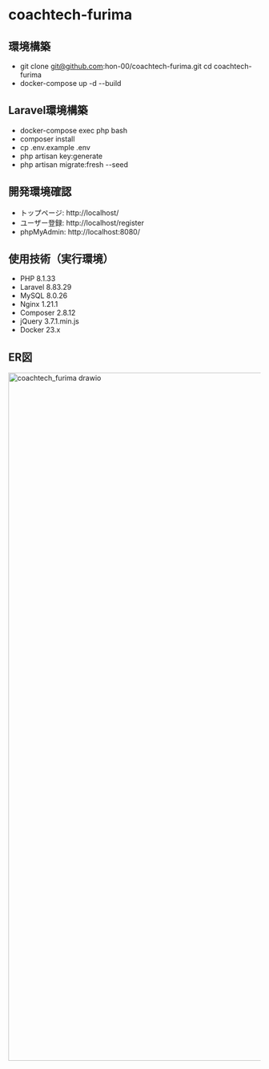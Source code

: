 # coachtech-furima

## 環境構築
- git clone git@github.com:hon-00/coachtech-furima.git
cd coachtech-furima
- docker-compose up -d --build

## Laravel環境構築
- docker-compose exec php bash
- composer install
- cp .env.example .env
- php artisan key:generate
- php artisan migrate:fresh --seed

## 開発環境確認
- トップページ: http://localhost/
- ユーザー登録: http://localhost/register
- phpMyAdmin: http://localhost:8080/

## 使用技術（実行環境）
- PHP 8.1.33
- Laravel 8.83.29
- MySQL 8.0.26
- Nginx 1.21.1
- Composer 2.8.12
- jQuery 3.7.1.min.js
- Docker 23.x

## ER図
<img width="1851" height="1371" alt="coachtech_furima drawio" src="https://github.com/user-attachments/assets/1668c5c4-3312-4764-8b3d-b972447db1eb" />
